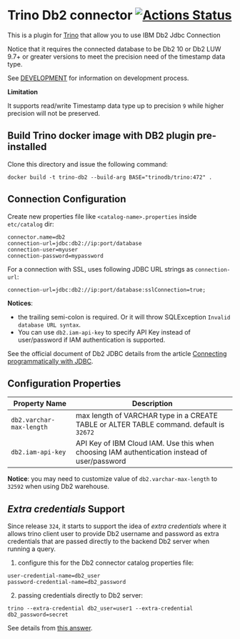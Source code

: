 # Trino Db2 connector [![Actions Status](https://github.com/IBM/trino-db2/workflows/Java%20CI/badge.svg)](https://github.com/IBM/trino-db2/actions)

This is a plugin for [Trino](https://trino.io/) that allow you to use IBM Db2 Jdbc Connection

Notice that it requires the connected database to be Db2 10 or Db2 LUW 9.7+ or greater versions to meet the precision need of the timestamp data type.

See [DEVELOPMENT](DEVELOPMENT.md) for information on development process.

**Limitation**

It supports read/write Timestamp data type up to precision `9` while
higher precision will not be preserved. 

## Build Trino docker image with DB2 plugin pre-installed

Clone this directory and issue the following command:

```
docker build -t trino-db2 --build-arg BASE="trinodb/trino:472" .
```

## Connection Configuration

Create new properties file like `<catalog-name>.properties` inside `etc/catalog` dir:

    connector.name=db2
    connection-url=jdbc:db2://ip:port/database
    connection-user=myuser
    connection-password=mypassword

For a connection with SSL, uses following JDBC URL strings as `connection-url`:

    connection-url=jdbc:db2://ip:port/database:sslConnection=true;

**Notices**:
* the trailing semi-colon is required. Or it will throw SQLException `Invalid database URL syntax`.
* You can use `db2.iam-api-key` to specify API Key instead of user/password if IAM authentication is supported.

See the official document of Db2 JDBC details from the article [Connecting programmatically with JDBC](https://www.ibm.com/support/knowledgecenter/en/SS6NHC/com.ibm.swg.im.dashdb.doc/connecting/connect_connecting_jdbc_applications.html).

## Configuration Properties

| Property Name | Description |
|---------------|-------------|
|`db2.varchar-max-length` | max length of VARCHAR type in a CREATE TABLE or ALTER TABLE command. default is `32672`|
|`db2.iam-api-key` | API Key of IBM Cloud IAM. Use this when choosing IAM authentication instead of user/password |

**Notice**: you may need to customize value of `db2.varchar-max-length` to `32592` when using Db2 warehouse.

## _Extra credentials_ Support

Since release `324`, it starts to support the idea of _extra credentials_ where it allows trino client user to provide Db2 username and password as extra credentials that are passed directly to the backend Db2 server when running a query.

1. configure this for the Db2 connector catalog properties file:
```
user-credential-name=db2_user
password-credential-name=db2_password
```
2. passing credentials directly to Db2 server:
```
trino --extra-credential db2_user=user1 --extra-credential db2_password=secret
```

See details from [this answer](https://stackoverflow.com/a/58634432/914967).
